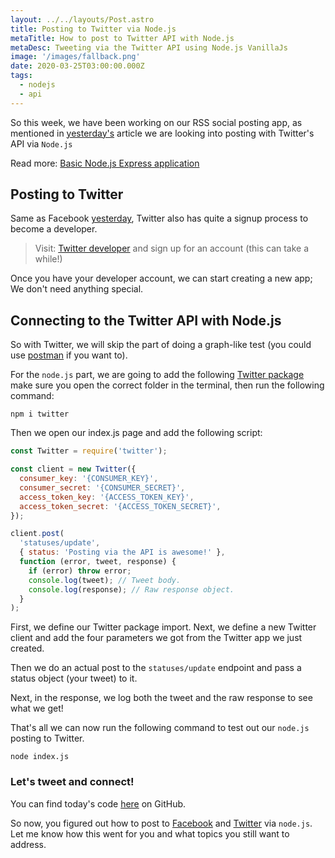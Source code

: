 ```yaml
---
layout: ../../layouts/Post.astro
title: Posting to Twitter via Node.js
metaTitle: How to post to Twitter API with Node.js
metaDesc: Tweeting via the Twitter API using Node.js VanillaJs
image: '/images/fallback.png'
date: 2020-03-25T03:00:00.000Z
tags:
  - nodejs
  - api
---
```


So this week, we have been working on our RSS social posting app, as mentioned in [yesterday's](https://daily-dev-tips.com/posts/posting-with-the-facebook-api-via-node-js/) article we are looking into posting with Twitter's API via `Node.js`

Read more: [Basic Node.js Express application](https://daily-dev-tips.com/posts/basic-nodejs-express-application/)

## Posting to Twitter

Same as Facebook [yesterday](https://daily-dev-tips.com/posts/posting-with-the-facebook-api-via-node-js/), Twitter also has quite a signup process to become a developer.

> Visit: [Twitter developer](https://developer.twitter.com/en/application/in-review) and sign up for an account (this can take a while!)

Once you have your developer account, we can start creating a new app; We don't need anything special.

## Connecting to the Twitter API with Node.js

So with Twitter, we will skip the part of doing a graph-like test (you could use [postman](https://www.postman.com/) if you want to).

For the `node.js` part, we are going to add the following [Twitter package](https://www.npmjs.com/package/twitter) make sure you open the correct folder in the terminal, then run the following command:

```
npm i twitter
```

Then we open our index.js page and add the following script:

```js
const Twitter = require('twitter');

const client = new Twitter({
  consumer_key: '{CONSUMER_KEY}',
  consumer_secret: '{CONSUMER_SECRET}',
  access_token_key: '{ACCESS_TOKEN_KEY}',
  access_token_secret: '{ACCESS_TOKEN_SECRET}',
});

client.post(
  'statuses/update',
  { status: 'Posting via the API is awesome!' },
  function (error, tweet, response) {
    if (error) throw error;
    console.log(tweet); // Tweet body.
    console.log(response); // Raw response object.
  }
);
```

First, we define our Twitter package import.
Next, we define a new Twitter client and add the four parameters we got from the Twitter app we just created.

Then we do an actual post to the `statuses/update` endpoint and pass a status object (your tweet) to it.

Next, in the response, we log both the tweet and the raw response to see what we get!

That's all we can now run the following command to test out our `node.js` posting to Twitter.

```
node index.js
```

### Let's tweet and connect!

You can find today's code [here](https://github.com/rebelchris/rss-app/tree/day-3-twitter) on GitHub.

So now, you figured out how to post to [Facebook](https://www.facebook.com/DailyDevTipsBlog) and [Twitter](https://twitter.com/DailyDevTips1) via `node.js`.
Let me know how this went for you and what topics you still want to address.
